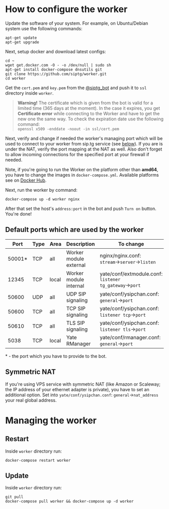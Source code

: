 # How to configure the worker
Update the software of your system. For example, on Ubuntu/Debian system use the following commands:
```
apt-get update
apt-get upgrade
```

Next, setup docker and download latest configs:
```
cd ~
wget get.docker.com -O - -o /dev/null | sudo sh
apt-get install docker-compose dnsutils git
git clone https://github.com/siptg/worker.git
cd worker
```

Get the `cert.pem` and `key.pem` from the [@siptg_bot](https://t.me/siptg_bot) and push it to `ssl` directory inside `worker`.

> **Warning!** The certificate which is given from the bot is valid for a limited time (365 days at the moment). In the case it expires, you get **Certificate error** while connecting to the Worker and have to get the new one the same way. To check the expiration date use the following command:  
`openssl x509 -enddate -noout -in ssl/cert.pem`

Next, verify and change if needed the worker's managing port which will be used to connect to your worker from sip.tg service (see [below](#default-ports-which-are-used-by-the-worker)). If you are is under the NAT, verify the port mapping at the NAT as well. Also don't forget to allow incoming connections for the specified port at your firewall if needed.

Note, if you're going to run the Worker on the platform other than **amd64**, you have to change the images in `docker-compose.yml`. Available platforms see on [Docker Hub](https://hub.docker.com/r/siptg/worker/tags/).

Next, run the worker by command:
```
docker-compose up -d worker nginx
```

After that set the host's `address:port` in the bot and push `Turn on` button. You're done!

## Default ports which are used by the worker
| Port   	| Type 	| Area  	| Description            	| To change                                              	|
|--------	|------	|-------	|------------------------	|--------------------------------------------------------	|
| 50001* 	| TCP  	| all   	| Worker module external 	| nginx/nginx.conf: `stream`→`server`→`listen`           	|
| 12345  	| TCP  	| local 	| Worker module internal 	| yate/conf/extmodule.conf: `listener tg_gateway`→`port` 	|
| 50600  	| UDP  	| all   	| UDP SIP signaling      	| yate/conf/ysipchan.conf: `general`→`port`              	|
| 50600  	| TCP  	| all   	| TCP SIP signaling      	| yate/conf/ysipchan.conf: `listener tcp`→`port`         	|
| 50610  	| TCP  	| all   	| TLS SIP signaling      	| yate/conf/ysipchan.conf: `listener tls`→`port`         	|
| 5038   	| TCP  	| local 	| Yate RManager          	| yate/conf/rmanager.conf: `general`→`port`              	|

\* - the port which you have to provide to the bot.

## Symmetric NAT
If you're using VPS service with symmetric NAT (like Amazon or Scaleway; the IP address of your ethernet adapter is private), you have to set an additional option. Set into `yate/conf/ysipchan.conf`: `general`→`nat_address` your real global address.

# Managing the worker
## Restart
Inside `worker` directory run:
```
docker-compose restart worker
```

## Update
Inside `worker` directory run:
```
git pull
docker-compose pull worker && docker-compose up -d worker
```
